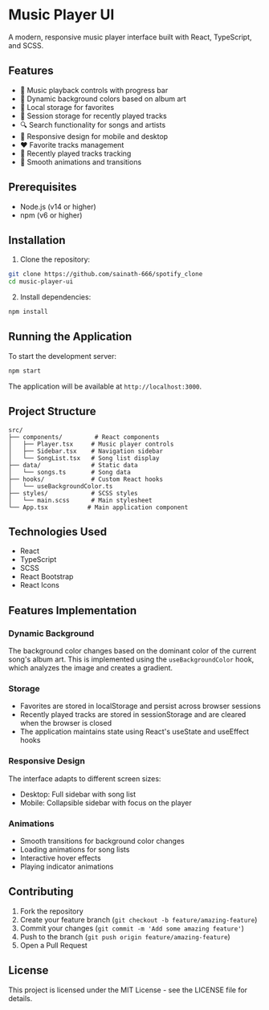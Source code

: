 # Music Player UI

A modern, responsive music player interface built with React, TypeScript, and SCSS.

## Features

- 🎵 Music playback controls with progress bar
- 🎨 Dynamic background colors based on album art
- 💾 Local storage for favorites
- 📝 Session storage for recently played tracks
- 🔍 Search functionality for songs and artists
- 📱 Responsive design for mobile and desktop
- ❤️ Favorite tracks management
- 🎯 Recently played tracks tracking
- 🎨 Smooth animations and transitions

## Prerequisites

- Node.js (v14 or higher)
- npm (v6 or higher)

## Installation

1. Clone the repository:

```bash
git clone https://github.com/sainath-666/spotify_clone
cd music-player-ui
```

2. Install dependencies:

```bash
npm install
```

## Running the Application

To start the development server:

```bash
npm start
```

The application will be available at `http://localhost:3000`.

## Project Structure

```
src/
├── components/         # React components
│   ├── Player.tsx     # Music player controls
│   ├── Sidebar.tsx    # Navigation sidebar
│   └── SongList.tsx   # Song list display
├── data/              # Static data
│   └── songs.ts       # Song data
├── hooks/             # Custom React hooks
│   └── useBackgroundColor.ts
├── styles/            # SCSS styles
│   └── main.scss      # Main stylesheet
└── App.tsx           # Main application component
```

## Technologies Used

- React
- TypeScript
- SCSS
- React Bootstrap
- React Icons

## Features Implementation

### Dynamic Background

The background color changes based on the dominant color of the current song's album art. This is implemented using the `useBackgroundColor` hook, which analyzes the image and creates a gradient.

### Storage

- Favorites are stored in localStorage and persist across browser sessions
- Recently played tracks are stored in sessionStorage and are cleared when the browser is closed
- The application maintains state using React's useState and useEffect hooks

### Responsive Design

The interface adapts to different screen sizes:

- Desktop: Full sidebar with song list
- Mobile: Collapsible sidebar with focus on the player

### Animations

- Smooth transitions for background color changes
- Loading animations for song lists
- Interactive hover effects
- Playing indicator animations

## Contributing

1. Fork the repository
2. Create your feature branch (`git checkout -b feature/amazing-feature`)
3. Commit your changes (`git commit -m 'Add some amazing feature'`)
4. Push to the branch (`git push origin feature/amazing-feature`)
5. Open a Pull Request

## License

This project is licensed under the MIT License - see the LICENSE file for details.

